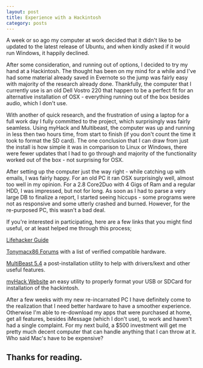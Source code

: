 ```yaml
---
layout: post
title: Experience with a Hackintosh
category: posts
---
```


A week or so ago my computer at work decided that it didn't like to be updated to the latest release of Ubuntu, and when kindly asked if it would run Windows, it happily declined.

After some consideration, and running out of options, I decided to try my hand at a Hackintosh. The thought has been on my mind for a while and I've had some material already saved in Evernote  so the jump was fairly easy with majority of the research already done. Thankfully, the computer that I currently use is an old Dell Vostro 220 that happen to be a perfect fit for an alternative installation of OSX - everything running out of the box besides audio, which I don't use.

With another of quick research, and the frustration of using a laptop for a full work day I fully committed to the project, which surprisingly was fairly seamless. Using myHack and Multibeast, the computer was up and running in less then two hours time, from start to finish (if you don't count the time it took to format the SD card). The one conclusion that I can draw from just the install is how simple it was in comparison to Linux or Windows, there were fewer updates that I had to go through and majority of the functionality worked out of the box - not surprising for OSX.

After setting up the computer just the way right - while catching up with emails, I was fairly happy. For an old PC it ran OSX surprisingly well, almost too well in my opinion. For a 2.8 Core2Duo with 4 Gigs of Ram and a regular HDD, I was impressed, but not for long. As soon as I had to parse a very large DB to finalize a report, I started seeing hiccups - some programs were not as responsive and some utterly crashed and burned. However, for the re-purposed PC, this wasn't a bad deal.

If you're interested in participating, here are a few links that you might find useful, or at least helped me through this process;

[Lifehacker Guide](http://lifehacker.com/the-always-up-to-date-guide-to-building-a-hackintosh-o-5841604 "Lifehacker")

[Tonymacx86 Forums](http://www.tonymacx86.com/371-building-customac-buyer-s-guide-july-2013.html "TonyMacX86") with a list of verified compatible hardware.

[MultiBeast 5.4](http://www.tonymacx86.com/373-multibeast-5-4-update.html "MultiBeast 5.4") a post-installation utility to help with drivers/kext and other useful features.

[myHack Website](http://myhack.sojugarden.com/ "myHack") an easy utility to properly format your USB or SDCard for installation of the hackintosh.

After a few weeks with my new re-incarnated PC I have definitely come to the realization that I need better hardware to have a smoother experience. Otherwise I'm able to re-download my apps that were purchased at home, get all features, besides iMessage (which I don't use), to work and haven't had a single complaint. For my next build, a $500 investment will get me pretty much decent computer that can handle anything that I can throw at it. Who said Mac's have to be expensive?


Thanks for reading.
---

[jekyll]: https://github.com/mojombo/jekyll
[zh]: http://zachholman.com
[left]: https://github.com/holman/left#readme
[twitter]: https://twitter.com/bardworx


